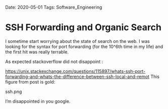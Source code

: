 Date: 2020-05-01
Tags: Software_Engineering

# SSH Forwarding and Organic Search

I sometime start worrying about the state of search on the web. I was looking for the syntax for port forwarding (for the 10^6th time in my life) and the first hit was really terrable. 

As expected stackoverflow did not disappoint : 

https://unix.stackexchange.com/questions/115897/whats-ssh-port-forwarding-and-whats-the-difference-between-ssh-local-and-remot
This figure from post is gold: 

ssh.png

I’m disappointed in you google. 